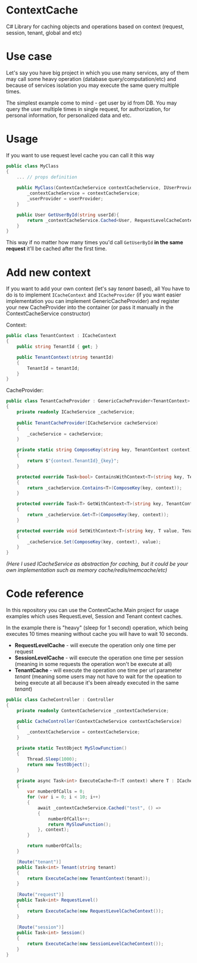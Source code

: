 # ContextCache
C# Library for caching objects and operations based on context (request, session, tenant, global and etc)

# Use case

Let's say you have big project in which you use many services, any of them may call some heavy operation (database query/computation/etc) and because of services isolation you may execute the same query multiple times.

The simplest example come to mind - get user by id from DB. You may query the user multiple times in single request, for authorization, for personal information, for personalized data and etc.

# Usage
If you want to use request level cache you can call it this way
```C#
public class MyClass 
{
    ... // props definition
    
    public MyClass(ContextCacheService contextCacheService, IUserProvider userProvider){
        _contextCacheService = contextCacheService;
        _userProvider = userProvider;
    }

    public User GetUserById(string userId){
        return _contextCacheService.Cached<User, RequestLevelCacheContext>(userId, () => _userProvider.Provide(userId));
    }
}
```

This way if no matter how many times you'd call `GetUserById` **in the same request** it'll be cached after the first time.

# Add new context
If you want to add your own context (let's say *tenant* based), all You have to do is to implement `ICacheContext` and `ICacheProvider` (if you want easier implementation you can implement GenericCacheProvider) and register your new CacheProvider into the container (or pass it manually in the ContextCacheService constructor)

Context:
```C#
public class TenantContext : ICacheContext
{
    public string TenantId { get; }

    public TenantContext(string tenantId)
    {
        TenantId = tenantId;
    }
}
```

CacheProvider:
```C#
public class TenantCacheProvider : GenericCacheProvider<TenantContext>
{
    private readonly ICacheService _cacheService;
    
    public TenantCacheProvider(ICacheService cacheService)
    {
        _cacheService = cacheService;
    }

    private static string ComposeKey(string key, TenantContext context)
    {
        return $"{context.TenantId}_{key}";
    }

    protected override Task<bool> ContainsWithContext<T>(string key, TenantContext context)
    {
        return _cacheService.Contains<T>(ComposeKey(key, context));
    }

    protected override Task<T> GetWithContext<T>(string key, TenantContext context)
    {
        return _cacheService.Get<T>(ComposeKey(key, context));
    }

    protected override void SetWithContext<T>(string key, T value, TenantContext context)
    {
        _cacheService.Set(ComposeKey(key, context), value);
    }
}
```
*(Here I used ICacheService as abstraction for caching, but it could be your own implementation such as memory cache/redis/memcache/etc)*

# Code reference
In this repository you can use the ContextCache.Main project for usage examples which uses RequestLevel, Session and Tenant context caches.

In the example there is "heavy" (sleep for 1 second) operation, which being executes 10 times meaning without cache you will have to wait 10 seconds.
* **RequestLevelCache** - will execute the operation only one time per request
* **SessionLevelCache** - will execute the operation one time per session (meaning in some requests the operation won't be execute at all)
* **TenantCache** - will execute the operation one time per url parameter *tenant* (meaning some users may not have to wait for the opeation to being execute at all because it's been already executed in the same *tenant*)

```C#
public class CacheController : Controller
{
    private readonly ContextCacheService _contextCacheService;

    public CacheController(ContextCacheService contextCacheService)
    {
        _contextCacheService = contextCacheService;
    }

    private static TestObject MySlowFunction()
    {
        Thread.Sleep(1000);
        return new TestObject();
    }

    private async Task<int> ExecuteCache<T>(T context) where T : ICacheContext
    {
        var numberOfCalls = 0;
        for (var i = 0; i < 10; i++)
        {
            await _contextCacheService.Cached("test", () =>
            {
                numberOfCalls++;
                return MySlowFunction();
            }, context);
        }

        return numberOfCalls;
    }

    [Route("tenant")]
    public Task<int> Tenant(string tenant)
    {
        return ExecuteCache(new TenantContext(tenant));
    }
    
    [Route("request")]
    public Task<int> RequestLevel()
    {
        return ExecuteCache(new RequestLevelCacheContext());
    }
    
    [Route("session")]
    public Task<int> Session()
    {
        return ExecuteCache(new SessionLevelCacheContext());
    }
}
```
